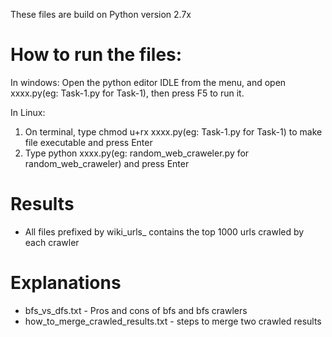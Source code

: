 These files are build on Python version 2.7x

# How to run the files:

In windows:
Open the python editor IDLE from the menu, and open xxxx.py(eg: Task-1.py for Task-1), then press F5 to run it.

In Linux:
1. On terminal, type chmod u+rx xxxx.py(eg: Task-1.py for Task-1) to make file executable and press Enter
2. Type python xxxx.py(eg: random_web_craweler.py for random_web_craweler) and press Enter

# Results
- All files prefixed by wiki_urls_ contains the top 1000 urls crawled by each crawler

# Explanations
- bfs_vs_dfs.txt - Pros and cons of bfs and bfs crawlers
- how_to_merge_crawled_results.txt - steps to merge two crawled results
